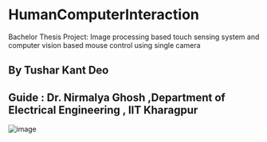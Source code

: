 # HumanComputerInteraction
Bachelor Thesis Project: Image processing based touch sensing system and computer vision based mouse control using single camera

## By Tushar Kant Deo 
## Guide : Dr. Nirmalya Ghosh ,Department of Electrical Engineering , IIT Kharagpur 


![image](https://user-images.githubusercontent.com/19845548/143453437-0ec9f88b-2328-41a6-8340-e0a1f8ce26fe.png)
